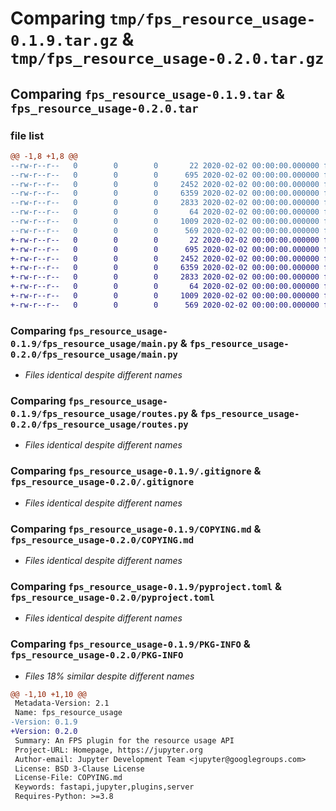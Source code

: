 # Comparing `tmp/fps_resource_usage-0.1.9.tar.gz` & `tmp/fps_resource_usage-0.2.0.tar.gz`

## Comparing `fps_resource_usage-0.1.9.tar` & `fps_resource_usage-0.2.0.tar`

### file list

```diff
@@ -1,8 +1,8 @@
--rw-r--r--   0        0        0       22 2020-02-02 00:00:00.000000 fps_resource_usage-0.1.9/fps_resource_usage/__init__.py
--rw-r--r--   0        0        0      695 2020-02-02 00:00:00.000000 fps_resource_usage-0.1.9/fps_resource_usage/main.py
--rw-r--r--   0        0        0     2452 2020-02-02 00:00:00.000000 fps_resource_usage-0.1.9/fps_resource_usage/routes.py
--rw-r--r--   0        0        0     6359 2020-02-02 00:00:00.000000 fps_resource_usage-0.1.9/.gitignore
--rw-r--r--   0        0        0     2833 2020-02-02 00:00:00.000000 fps_resource_usage-0.1.9/COPYING.md
--rw-r--r--   0        0        0       64 2020-02-02 00:00:00.000000 fps_resource_usage-0.1.9/README.md
--rw-r--r--   0        0        0     1009 2020-02-02 00:00:00.000000 fps_resource_usage-0.1.9/pyproject.toml
--rw-r--r--   0        0        0      569 2020-02-02 00:00:00.000000 fps_resource_usage-0.1.9/PKG-INFO
+-rw-r--r--   0        0        0       22 2020-02-02 00:00:00.000000 fps_resource_usage-0.2.0/fps_resource_usage/__init__.py
+-rw-r--r--   0        0        0      695 2020-02-02 00:00:00.000000 fps_resource_usage-0.2.0/fps_resource_usage/main.py
+-rw-r--r--   0        0        0     2452 2020-02-02 00:00:00.000000 fps_resource_usage-0.2.0/fps_resource_usage/routes.py
+-rw-r--r--   0        0        0     6359 2020-02-02 00:00:00.000000 fps_resource_usage-0.2.0/.gitignore
+-rw-r--r--   0        0        0     2833 2020-02-02 00:00:00.000000 fps_resource_usage-0.2.0/COPYING.md
+-rw-r--r--   0        0        0       64 2020-02-02 00:00:00.000000 fps_resource_usage-0.2.0/README.md
+-rw-r--r--   0        0        0     1009 2020-02-02 00:00:00.000000 fps_resource_usage-0.2.0/pyproject.toml
+-rw-r--r--   0        0        0      569 2020-02-02 00:00:00.000000 fps_resource_usage-0.2.0/PKG-INFO
```

### Comparing `fps_resource_usage-0.1.9/fps_resource_usage/main.py` & `fps_resource_usage-0.2.0/fps_resource_usage/main.py`

 * *Files identical despite different names*

### Comparing `fps_resource_usage-0.1.9/fps_resource_usage/routes.py` & `fps_resource_usage-0.2.0/fps_resource_usage/routes.py`

 * *Files identical despite different names*

### Comparing `fps_resource_usage-0.1.9/.gitignore` & `fps_resource_usage-0.2.0/.gitignore`

 * *Files identical despite different names*

### Comparing `fps_resource_usage-0.1.9/COPYING.md` & `fps_resource_usage-0.2.0/COPYING.md`

 * *Files identical despite different names*

### Comparing `fps_resource_usage-0.1.9/pyproject.toml` & `fps_resource_usage-0.2.0/pyproject.toml`

 * *Files identical despite different names*

### Comparing `fps_resource_usage-0.1.9/PKG-INFO` & `fps_resource_usage-0.2.0/PKG-INFO`

 * *Files 18% similar despite different names*

```diff
@@ -1,10 +1,10 @@
 Metadata-Version: 2.1
 Name: fps_resource_usage
-Version: 0.1.9
+Version: 0.2.0
 Summary: An FPS plugin for the resource usage API
 Project-URL: Homepage, https://jupyter.org
 Author-email: Jupyter Development Team <jupyter@googlegroups.com>
 License: BSD 3-Clause License
 License-File: COPYING.md
 Keywords: fastapi,jupyter,plugins,server
 Requires-Python: >=3.8
```

